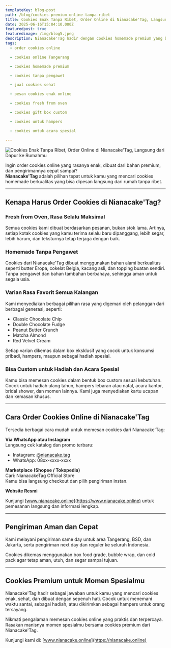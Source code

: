 ```yaml
---
templateKey: blog-post
path: /blog/cookies-premium-online-tanpa-ribet
title: Cookies Enak Tanpa Ribet, Order Online di Nianacake'Tag, Langsung dari Dapur ke Rumahmu
date: 2025-06-16T15:04:10.000Z
featuredpost: true
featuredimage: /img/blog5.jpeg
description: Nianacake'Tag hadir dengan cookies homemade premium yang bisa kamu pesan online tanpa ribet. Dipanggang langsung saat dipesan dan dikirim aman ke seluruh Indonesia. Enak, sehat, dan cocok untuk hampers.
tags:
  - order cookies online

  - cookies online Tangerang

  - cookies homemade premium

  - cookies tanpa pengawet

  - jual cookies sehat

  - pesan cookies enak online

  - cookies fresh from oven

  - cookies gift box custom

  - cookies untuk hampers

  - cookies untuk acara spesial

---
```


![Cookies Enak Tanpa Ribet, Order Online di Nianacake'Tag, Langsung dari Dapur ke Rumahmu](/img/blog5.jpeg)

Ingin order cookies online yang rasanya enak, dibuat dari bahan premium, dan pengirimannya cepat sampai?  
**Nianacake'Tag** adalah pilihan tepat untuk kamu yang mencari cookies homemade berkualitas yang bisa dipesan langsung dari rumah tanpa ribet.


---

## Kenapa Harus Order Cookies di Nianacake'Tag?

### Fresh from Oven, Rasa Selalu Maksimal  
Semua cookies kami dibuat berdasarkan pesanan, bukan stok lama. Artinya, setiap kotak cookies yang kamu terima selalu baru dipanggang, lebih segar, lebih harum, dan teksturnya tetap terjaga dengan baik.

### Homemade Tanpa Pengawet  
Cookies dari Nianacake'Tag dibuat menggunakan bahan alami berkualitas seperti butter Eropa, cokelat Belgia, kacang asli, dan topping buatan sendiri. Tanpa pengawet dan bahan tambahan berbahaya, sehingga aman untuk segala usia.

### Varian Rasa Favorit Semua Kalangan  
Kami menyediakan berbagai pilihan rasa yang digemari oleh pelanggan dari berbagai generasi, seperti:

- Classic Chocolate Chip  
- Double Chocolate Fudge  
- Peanut Butter Crunch  
- Matcha Almond  
- Red Velvet Cream

Setiap varian dikemas dalam box eksklusif yang cocok untuk konsumsi pribadi, hampers, maupun sebagai hadiah spesial.

### Bisa Custom untuk Hadiah dan Acara Spesial  
Kamu bisa memesan cookies dalam bentuk box custom sesuai kebutuhan. Cocok untuk hadiah ulang tahun, hampers lebaran atau natal, acara kantor, bridal shower, dan momen lainnya. Kami juga menyediakan kartu ucapan dan kemasan khusus.

---

## Cara Order Cookies Online di Nianacake'Tag

Tersedia berbagai cara mudah untuk memesan cookies dari Nianacake'Tag:

**Via WhatsApp atau Instagram**  
Langsung cek katalog dan promo terbaru:  
- Instagram: [@nianacake.tag](https://instagram.com/nianacake.tag)  
- WhatsApp: 08xx-xxxx-xxxx  

**Marketplace (Shopee / Tokopedia)**  
Cari: NianacakeTag Official Store  
Kamu bisa langsung checkout dan pilih pengiriman instan.

**Website Resmi**  

Kunjungi [www.nianacake.online](https://www.nianacake.online) untuk pemesanan langsung dan informasi lengkap.


---

## Pengiriman Aman dan Cepat

Kami melayani pengiriman same day untuk area Tangerang, BSD, dan Jakarta, serta pengiriman next day dan reguler ke seluruh Indonesia.  

Cookies dikemas menggunakan box food grade, bubble wrap, dan cold pack agar tetap aman, utuh, dan segar sampai tujuan.

---



## Cookies Premium untuk Momen Spesialmu


Nianacake'Tag hadir sebagai jawaban untuk kamu yang mencari cookies enak, sehat, dan dibuat dengan sepenuh hati. Cocok untuk menemani waktu santai, sebagai hadiah, atau dikirimkan sebagai hampers untuk orang tersayang.

Nikmati pengalaman memesan cookies online yang praktis dan terpercaya.  
Rasakan manisnya momen spesialmu bersama cookies premium dari Nianacake'Tag.


Kunjungi kami di: [www.nianacake.online](https://nianacake.online)

